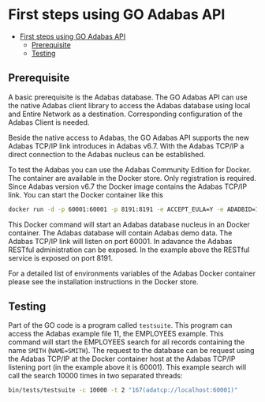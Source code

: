 # First steps using GO Adabas API

<!-- TOC -->

- [First steps using GO Adabas API](#first-steps-using-go-adabas-api)
	- [Prerequisite](#prerequisite)
	- [Testing](#testing)

<!-- /TOC -->

## Prerequisite

A basic prerequisite is the Adabas database. The GO Adabas API can use the native Adabas client library to access the Adabas database using local and Entire Network as a destination. Corresponding configuration of the Adabas Client is needed.

Beside the native access to Adabas, the GO Adabas API supports the new Adabas TCP/IP link introduces in Adabas v6.7. With the Adabas TCP/IP a direct connection to the Adabas nucleus can be established.

To test the Adabas you can use the Adabas Community Edition for Docker. The container are available in the Docker store. Only registration is required.
Since Adabas version v6.7 the Docker image contains the Adabas TCP/IP link. You can start the Docker container like this

```sh
docker run -d -p 60001:60001 -p 8191:8191 -e ACCEPT_EULA=Y -e ADADBID=12 -e ADA_DB_CREATION=demodb --name adabas-db store/softwareag/adabas-ce:6.7.0
```

This Docker command will start an Adabas database nucleus in an Docker container. The Adabas database will contain Adabas demo data. The Adabas TCP/IP link will listen on port 60001. In adavance the Adabas RESTful administration can be exposed. In the example above the RESTful service is exposed on port 8191.

For a detailed list of environments variables of the Adabas Docker container please see the installation instructions in the Docker store.

## Testing

Part of the GO code is a program called `testsuite`. This program can access the Adabas example file 11, the EMPLOYEES example. This command will start the EMPLOYEES search for all records containing the name `SMITH` (`NAME=SMITH`). The request to the database can be request using the  Adabas TCP/IP at the Docker container host at the Adabas TCP/IP listening port (in the example above it is 60001). This example search will call the search 10000 times in two separated threads:

```sh
bin/tests/testsuite -c 10000 -t 2 "167(adatcp://localhost:60001)"
```
